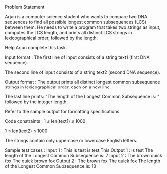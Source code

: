 Problem Statement

Arjun is a computer science student who wants to compare two DNA sequences to find all possible longest common subsequences (LCS) between them. He needs to write a program that takes two strings as input, computes the LCS length, and prints all distinct LCS strings in lexicographical order, followed by the length.

Help Arjun complete this task.

Input format :
The first line of input consists of a string text1 (first DNA sequence).

The second line of input consists of a string text2 (second DNA sequence).

Output format :
The output prints all distinct longest common subsequence strings in lexicographical order, each on a new line.

The last line prints: "The length of the Longest Common Subsequence is: " followed by the integer length.

Refer to the sample output for formatting specifications.

Code constraints :
1 ≤ len(text1) ≤ 1000

1 ≤ len(text2) ≤ 1000

The strings contain only uppercase or lowercase English letters.

Sample test cases :
Input 1 :
This is test
is test This
Output 1 :
is test
The length of the Longest Common Subsequence is: 7
Input 2 :
The brown quick fox
The quick brown fox
Output 2 :
The brown fox
The quick fox
The length of the Longest Common Subsequence is: 13
